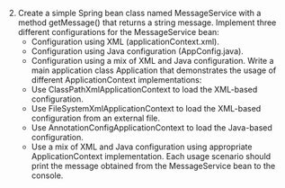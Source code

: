 2. Create a simple Spring bean class named MessageService with a method getMessage() that returns a string message.
   Implement three different configurations for the MessageService bean:
    - Configuration using XML (applicationContext.xml).
    - Configuration using Java configuration (AppConfig.java).
    - Configuration using a mix of XML and Java configuration.
      Write a main application class Application that demonstrates the usage of different ApplicationContext
      implementations:
    - Use ClassPathXmlApplicationContext to load the XML-based configuration.
    - Use FileSystemXmlApplicationContext to load the XML-based configuration from an external file.
    - Use AnnotationConfigApplicationContext to load the Java-based configuration.
    - Use a mix of XML and Java configuration using appropriate ApplicationContext implementation.
      Each usage scenario should print the message obtained from the MessageService bean to the console.
